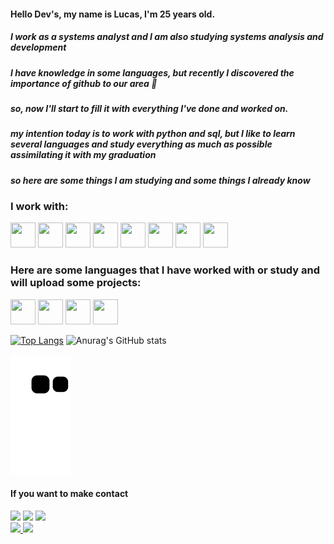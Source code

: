 #### Hello Dev's, my name is Lucas, I'm 25 years old.

##### I work as a systems analyst and I am also studying systems analysis and development 

##### I have knowledge in some languages, but recently I discovered the importance of github to our area 🥲

##### so, now I'll start to fill it with everything I've done and worked on.

##### my intention today is to work with python and sql, but I like to learn several languages and study everything as much as possible assimilating it with my graduation

##### so here are some things I am studying and some things I already know 


### I work with: 

<img src="https://cdn.jsdelivr.net/gh/devicons/devicon/icons/bash/bash-original.svg" width="40" height="40"/> <img src="https://cdn.jsdelivr.net/gh/devicons/devicon/icons/centos/centos-original.svg" width="40" height="40"/> <img src="https://cdn.jsdelivr.net/gh/devicons/devicon/icons/linux/linux-original.svg" width="40" height="40"/> <img src="https://cdn.jsdelivr.net/gh/devicons/devicon/icons/mongodb/mongodb-plain.svg" width="40" height="40"/> <img src="https://cdn.jsdelivr.net/gh/devicons/devicon/icons/oracle/oracle-original.svg" width="40" height="40"/> <img src="https://cdn.jsdelivr.net/gh/devicons/devicon/icons/postgresql/postgresql-plain.svg" width="40" height="40"/> <img src="https://cdn.jsdelivr.net/gh/devicons/devicon/icons/mysql/mysql-plain.svg" width="40" height="40"/> <img src="https://cdn.jsdelivr.net/gh/devicons/devicon/icons/mongodb/mongodb-plain.svg" width="40" height="40"/>


### Here are some languages that I have worked with or study and will upload some projects: 

<img src="https://cdn.jsdelivr.net/gh/devicons/devicon/icons/csharp/csharp-plain.svg" width="40" height="40"/> <img src="https://cdn.jsdelivr.net/gh/devicons/devicon/icons/java/java-original-wordmark.svg" width="40" height="40"/> <img src="https://cdn.jsdelivr.net/gh/devicons/devicon/icons/javascript/javascript-original.svg" width="40" height="40"/> <img src="https://cdn.jsdelivr.net/gh/devicons/devicon/icons/python/python-original.svg" width="40" height="40"/>


[![Top Langs](https://github-readme-stats.vercel.app/api/top-langs/?username=iFallenHunt&layout=default&theme=dark)](https://github.com/anuraghazra/github-readme-stats)
![Anurag's GitHub stats](https://github-readme-stats.vercel.app/api?username=iFallenHunt&show_icons=true&theme=dark)

   
![Snake animation](https://github.com/iFallenHunt/iFallenHunt/blob/output/github-contribution-grid-snake.svg)   



#### If you want to make contact
<div>
<a href="https://instagram.com/slucasxs" target="_blank"><img src="https://img.shields.io/badge/-Instagram-%23E4405F?style=for-the-badge&logo=instagram&logoColor=white" target="_blank"></a>
<a href = "mailto:luksantos.silva@gmail.com"><img src="https://img.shields.io/badge/Gmail-D14836?style=for-the-badge&logo=gmail&logoColor=white" target="_blank"></a>
<a href="https://www.linkedin.com/in/santos-lucas96/" target="_blank"><img src="https://img.shields.io/badge/-LinkedIn-%230077B5?style=for-the-badge&logo=linkedin&logoColor=white" target="_blank"></a>   
</div>


<div>
<a href="https://github.com/iFallenHunt">
<img height="180em" src="https://github-readme-stats.vercel.app/api/top-langs/?username=iFallenHunt&layout=compact&langs_count=7&theme=dark"/>
<img height="180em" src="https://github-readme-stats.vercel.app/api?username=iFallenHunt&show_icons=true&theme=dark&include_all_commits=true&count_private=true"/>
</div>
   
   
   
   
<!--
**iFallenHunt/iFallenHunt** is a ✨ _special_ ✨ repository because its `README.md` (this file) appears on your GitHub profile.

Here are some ideas to get you started:

- 🔭 I’m currently working on ...
- 🌱 I’m currently learning ...
- 👯 I’m looking to collaborate on ...
- 🤔 I’m looking for help with ...
- 💬 Ask me about ...
- 📫 How to reach me: ...
- 😄 Pronouns: ...
- ⚡ Fun fact: ...
-->
